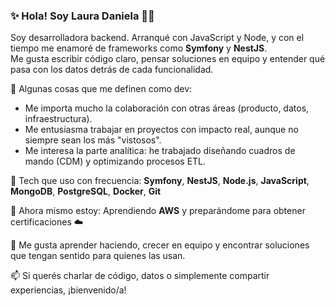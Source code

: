 ### ✨ Hola! Soy Laura Daniela 🙋‍♀️

Soy desarrolladora backend. Arranqué con JavaScript y Node, y con el tiempo me enamoré de frameworks como **Symfony** y **NestJS**.  
Me gusta escribir código claro, pensar soluciones en equipo y entender qué pasa con los datos detrás de cada funcionalidad.

🎯 Algunas cosas que me definen como dev:
- Me importa mucho la colaboración con otras áreas (producto, datos, infraestructura).
- Me entusiasma trabajar en proyectos con impacto real, aunque no siempre sean los más "vistosos".
- Me interesa la parte analítica: he trabajado diseñando cuadros de mando (CDM) y optimizando procesos ETL.

🔧 Tech que uso con frecuencia:
**Symfony**, **NestJS**, **Node.js**, **JavaScript**, **MongoDB**, **PostgreSQL**, **Docker**, **Git**

🌱 Ahora mismo estoy:
Aprendiendo **AWS** y preparándome para obtener certificaciones ☁️

🧠 Me gusta aprender haciendo, crecer en equipo y encontrar soluciones que tengan sentido para quienes las usan.

📫 Si querés charlar de código, datos o simplemente compartir experiencias, ¡bienvenido/a!
